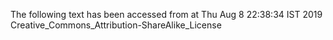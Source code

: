 The following text has been accessed from at Thu Aug 8 22:38:34 IST 2019
Creative_Commons_Attribution-ShareAlike_License
